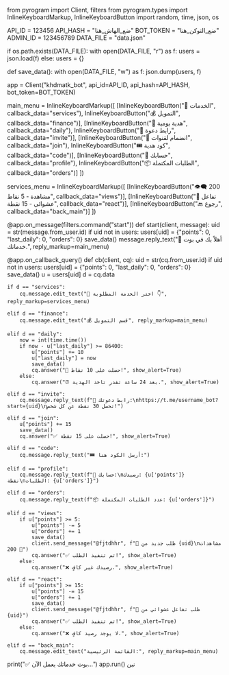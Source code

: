 from pyrogram import Client, filters
from pyrogram.types import InlineKeyboardMarkup, InlineKeyboardButton
import random, time, json, os

API_ID = 123456
API_HASH = "ضع_الهاش_هنا"
BOT_TOKEN = "ضع_التوكن_هنا"
ADMIN_ID = 123456789
DATA_FILE = "data.json"

if os.path.exists(DATA_FILE):
    with open(DATA_FILE, "r") as f:
        users = json.load(f)
else:
    users = {}

def save_data():
    with open(DATA_FILE, "w") as f:
        json.dump(users, f)

app = Client("khdmatk_bot", api_id=API_ID, api_hash=API_HASH, bot_token=BOT_TOKEN)

main_menu = InlineKeyboardMarkup([
    [InlineKeyboardButton("💼 الخدمات", callback_data="services"),
     InlineKeyboardButton("💰 التمويل", callback_data="finance")],
    [InlineKeyboardButton("🎁 هدية يومية", callback_data="daily"),
     InlineKeyboardButton("🔗 رابط دعوة", callback_data="invite")],
    [InlineKeyboardButton("📢 انضمام لقنوات", callback_data="join"),
     InlineKeyboardButton("🎟️ كود هدية", callback_data="code")],
    [InlineKeyboardButton("👤 حسابك", callback_data="profile"),
     InlineKeyboardButton("📦 الطلبات المكتملة", callback_data="orders")]
])

services_menu = InlineKeyboardMarkup([
    [InlineKeyboardButton("👁️‍🗨️ 200 مشاهدة - 5 نقاط", callback_data="views")],
    [InlineKeyboardButton("🤖 تفاعل عشوائي - 15 نقطة", callback_data="react")],
    [InlineKeyboardButton("🔙 رجوع", callback_data="back_main")]
])

@app.on_message(filters.command("start"))
def start(client, message):
    uid = str(message.from_user.id)
    if uid not in users:
        users[uid] = {"points": 0, "last_daily": 0, "orders": 0}
        save_data()
    message.reply_text("👋 أهلاً بك في بوت خدماتك.", reply_markup=main_menu)

@app.on_callback_query()
def cb(client, cq):
    uid = str(cq.from_user.id)
    if uid not in users:
        users[uid] = {"points": 0, "last_daily": 0, "orders": 0}
        save_data()
    u = users[uid]
    d = cq.data

    if d == "services":
        cq.message.edit_text("💼 اختر الخدمة المطلوبة 👇", reply_markup=services_menu)

    elif d == "finance":
        cq.message.edit_text("💰 قسم التمويل", reply_markup=main_menu)

    elif d == "daily":
        now = int(time.time())
        if now - u["last_daily"] >= 86400:
            u["points"] += 10
            u["last_daily"] = now
            save_data()
            cq.answer("🎁 حصلت على 10 نقاط!", show_alert=True)
        else:
            cq.answer("⏰ بعد 24 ساعة تقدر تاخذ الهدية.", show_alert=True)

    elif d == "invite":
        cq.message.reply_text(f"🔗 رابط دعوتك:\nhttps://t.me/username_bot?start={uid}\nتحصل 30 نقطة عن كل شخص!")

    elif d == "join":
        u["points"] += 15
        save_data()
        cq.answer("✅ حصلت على 15 نقطة!", show_alert=True)

    elif d == "code":
        cq.message.reply_text("🎟️ أرسل الكود هنا:")

    elif d == "profile":
        cq.message.reply_text(f"👤 حسابك:\nرصيدك: {u['points']} نقطة\nالطلبات: {u['orders']}")

    elif d == "orders":
        cq.message.reply_text(f"📦 عدد الطلبات المكتملة: {u['orders']}")

    elif d == "views":
        if u["points"] >= 5:
            u["points"] -= 5
            u["orders"] += 1
            save_data()
            client.send_message("@fjtdhhr", f"📢 طلب جديد من {uid}\nمشاهدات 200 🔹")
            cq.answer("✅ تم تنفيذ الطلب!", show_alert=True)
        else:
            cq.answer("❌ رصيدك غير كافٍ.", show_alert=True)

    elif d == "react":
        if u["points"] >= 15:
            u["points"] -= 15
            u["orders"] += 1
            save_data()
            client.send_message("@fjtdhhr", f"🤖 طلب تفاعل عشوائي من {uid}")
            cq.answer("✅ تم تنفيذ الطلب!", show_alert=True)
        else:
            cq.answer("❌ لا يوجد رصيد كافٍ.", show_alert=True)

    elif d == "back_main":
        cq.message.edit_text("القائمة الرئيسية:", reply_markup=main_menu)

print("✅ بوت خدماتك يعمل الآن...")
app.run()
نبن
